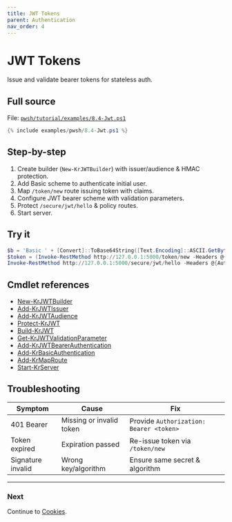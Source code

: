 ```yaml
---
title: JWT Tokens
parent: Authentication
nav_order: 4
---
```


# JWT Tokens

Issue and validate bearer tokens for stateless auth.

## Full source

File: [`pwsh/tutorial/examples/8.4-Jwt.ps1`][8.4-Jwt.ps1]

```powershell
{% include examples/pwsh/8.4-Jwt.ps1 %}
```

## Step-by-step

1. Create builder (`New-KrJWTBuilder`) with issuer/audience & HMAC protection.
2. Add Basic scheme to authenticate initial user.
3. Map `/token/new` route issuing token with claims.
4. Configure JWT bearer scheme with validation parameters.
5. Protect `/secure/jwt/hello` & policy routes.
6. Start server.

## Try it

```powershell
$b = 'Basic ' + [Convert]::ToBase64String([Text.Encoding]::ASCII.GetBytes('admin:password'))
$token = (Invoke-RestMethod http://127.0.0.1:5000/token/new -Headers @{Authorization=$b}).access_token
Invoke-RestMethod http://127.0.0.1:5000/secure/jwt/hello -Headers @{Authorization = "Bearer $token"}
```

## Cmdlet references

-   [New-KrJWTBuilder][New-KrJWTBuilder]
-   [Add-KrJWTIssuer][Add-KrJWTIssuer]
-   [Add-KrJWTAudience][Add-KrJWTAudience]
-   [Protect-KrJWT][Protect-KrJWT]
-   [Build-KrJWT][Build-KrJWT]
-   [Get-KrJWTValidationParameter][Get-KrJWTValidationParameter]
-   [Add-KrJWTBearerAuthentication][Add-KrJWTBearerAuthentication]
-   [Add-KrBasicAuthentication][Add-KrBasicAuthentication]
-   [Add-KrMapRoute][Add-KrMapRoute]
-   [Start-KrServer][Start-KrServer]

## Troubleshooting

| Symptom           | Cause                    | Fix                                     |
| ----------------- | ------------------------ | --------------------------------------- |
| 401 Bearer        | Missing or invalid token | Provide `Authorization: Bearer <token>` |
| Token expired     | Expiration passed        | Re-issue token via `/token/new`         |
| Signature invalid | Wrong key/algorithm      | Ensure same secret & algorithm          |

---

### Next

Continue to [Cookies](./5.Cookies).

[8.4-Jwt.ps1]: /pwsh/tutorial/examples/8.4-Jwt.ps1
[New-KrJWTBuilder]: /pwsh/cmdlets/New-KrJWTBuilder
[Add-KrJWTIssuer]: /pwsh/cmdlets/Add-KrJWTIssuer
[Add-KrJWTAudience]: /pwsh/cmdlets/Add-KrJWTAudience
[Protect-KrJWT]: /pwsh/cmdlets/Protect-KrJWT
[Build-KrJWT]: /pwsh/cmdlets/Build-KrJWT
[Get-KrJWTValidationParameter]: /pwsh/cmdlets/Get-KrJWTValidationParameter
[Add-KrJWTBearerAuthentication]: /pwsh/cmdlets/Add-KrJWTBearerAuthentication
[Add-KrBasicAuthentication]: /pwsh/cmdlets/Add-KrBasicAuthentication
[Add-KrMapRoute]: /pwsh/cmdlets/Add-KrMapRoute
[Start-KrServer]: /pwsh/cmdlets/Start-KrServer
